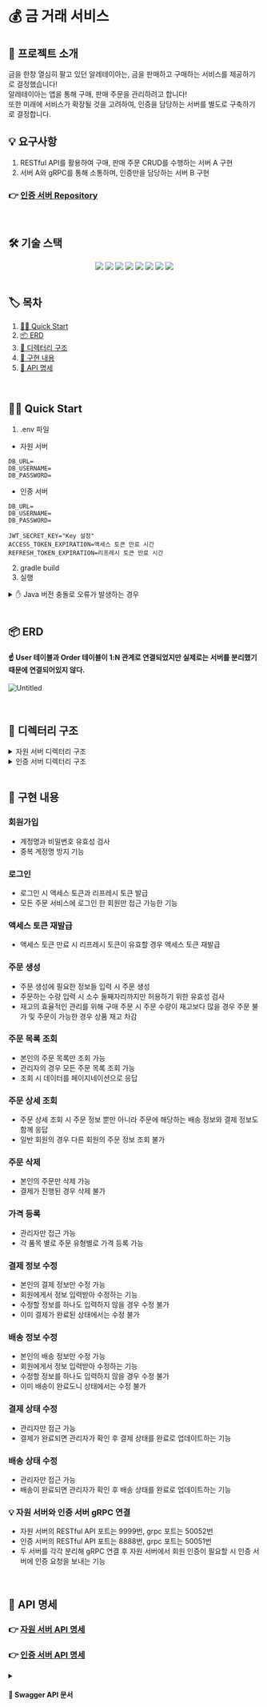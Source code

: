 # 💰 금 거래 서비스
## 💬 프로젝트 소개
금을 한창 열심히 팔고 있던 알레테이아는, 금을 판매하고 구매하는 서비스를 제공하기로 결정했습니다! </br>
알레테이아는 앱을 통해 구매, 판매 주문을 관리하려고 합니다! </br>
또한 미래에 서비스가 확장될 것을 고려하여, 인증을 담당하는 서버를 별도로 구축하기로 결정합니다.
</br>

## 💡 요구사항
1. RESTful API를 활용하여 구매, 판매 주문 CRUD를 수행하는 서버 A 구현
2. 서버 A와 gRPC를 통해 소통하며, 인증만을 담당하는 서버 B 구현

### 👉 [인증 서버 Repository](https://github.com/jw427/gold-transaction-auth)
</br>

## 🛠️ 기술 스택
<div align=center>
  <img src="https://img.shields.io/badge/java-007396?style=for-the-badge&logo=java&logoColor=white">
  <img src="https://img.shields.io/badge/spring-6DB33F?style=for-the-badge&logo=spring&logoColor=white">
  <img src="https://img.shields.io/badge/springboot-6DB33F?style=for-the-badge&logo=springboot&logoColor=white">
  <img src="https://img.shields.io/badge/springdatajpa-13C100?style=for-the-badge&logo=spring&logoColor=white">
  <img src="https://img.shields.io/badge/springsecurity-6DB33F?style=for-the-badge&logo=springsecurity&logoColor=white">
  <img src="https://img.shields.io/badge/gradle-02303A?style=for-the-badge&logo=gradle&logoColor=white">
  <img src="https://img.shields.io/badge/mariaDB-003545?style=for-the-badge&logo=mariaDB&logoColor=white">
  <img src="https://img.shields.io/badge/gRPC-4285F4?style=for-the-badge&logo=google&logoColor=white">
</div>
</br>

## 🏷️ 목차
1. [🏃‍♀️ Quick Start](#quick-start)
2. [📦 ERD](#erd)
3. [📁 디렉터리 구조](#디렉터리-구조)
4. [📑 구현 내용](#구현-내용)
5. [💌 API 명세](#api-명세)

</br>

## 🏃‍♀️ Quick Start <a id="quick-start"></a>
1. .env 파일
- 자원 서버
```
DB_URL=
DB_USERNAME=
DB_PASSWORD=
```
- 인증 서버
```
DB_URL=
DB_USERNAME=
DB_PASSWORD=

JWT_SECRET_KEY="Key 설정"
ACCESS_TOKEN_EXPIRATION=액세스 토큰 만료 시간
REFRESH_TOKEN_EXPIRATION=리프레시 토큰 만료 시간
```
2. gradle build
3. 실행
<details>
  <summary>✋ Java 버전 충돌로 오류가 발생하는 경우</summary>
  <div markdown="1">
    <ul>
      <div>현재 프로젝트는 Java 17 버전을 사용중입니다.</div>
      <div>따라서 버전이 다른 경우 17 버전 jdk 파일을 다운로드 후</div>
      <div>root 경로에 <code>gradle.properties</code> 파일을 생성해 아래와 같이 다운로드 받은 파일의 경로를 설정해주세요.</div>
      <div><code>org.gradle.java.home=C:/corretto-17.0.12</code></div>
    </ul>
  </div>
</details>
</br>

## 📦 ERD <a id="erd"></a>
#### ☝️ User 테이블과 Order 테이블이 1:N 관계로 연결되었지만 실제로는 서버를 분리했기 때문에 연결되어있지 않다.
![Untitled](https://github.com/user-attachments/assets/02381a86-c5b9-4c33-9015-5c6ce39bbf07)

</br>

## 📁 디렉터리 구조 <a id="디렉터리-구조"></a>
<details>
<summary>자원 서버 디렉터리 구조</summary>
<div markdown="1">

```
src
├─main
│  ├─java
│  │  └─com
│  │      └─wanted
│  │          └─gold
│  │              │  GoldApplication.java
│  │              │
│  │              ├─client
│  │              │  │  AuthGrpcClient.java
│  │              │  │
│  │              │  └─dto
│  │              │          UserResponseDto.java
│  │              │
│  │              ├─config
│  │              │      SwaggerConfig.java
│  │              │
│  │              ├─exception
│  │              │  │  BadRequestException.java
│  │              │  │  BaseException.java
│  │              │  │  ConflictException.java
│  │              │  │  ErrorCode.java
│  │              │  │  ErrorResponse.java
│  │              │  │  ForbiddenException.java
│  │              │  │  NotFoundException.java
│  │              │  │  UnauthorizedException.java
│  │              │  │
│  │              │  └─handler
│  │              │          GlobalExceptionHandler.java
│  │              │
│  │              ├─order
│  │              │  ├─controller
│  │              │  │      DeliveryController.java
│  │              │  │      OrderController.java
│  │              │  │      PaymentController.java
│  │              │  │
│  │              │  ├─domain
│  │              │  │      Delivery.java
│  │              │  │      DeliveryStatus.java
│  │              │  │      Order.java
│  │              │  │      OrderStatus.java
│  │              │  │      OrderType.java
│  │              │  │      Payment.java
│  │              │  │      PaymentStatus.java
│  │              │  │
│  │              │  ├─dto
│  │              │  │      CreateOrderRequestDto.java
│  │              │  │      DeliveryResponseDto.java
│  │              │  │      ModifyDeliveryRequestDto.java
│  │              │  │      ModifyPaymentRequestDto.java
│  │              │  │      OrderDetailResponseDto.java
│  │              │  │      OrderListPaginationResponseDto.java
│  │              │  │      OrderListResponseDto.java
│  │              │  │      PaymentResponseDto.java
│  │              │  │
│  │              │  ├─repository
│  │              │  │      DeliveryRepository.java
│  │              │  │      OrderRepository.java
│  │              │  │      PaymentRepository.java
│  │              │  │
│  │              │  └─service
│  │              │          DeliveryService.java
│  │              │          OrderService.java
│  │              │          OrderValidator.java
│  │              │          PaymentService.java
│  │              │
│  │              └─product
│  │                  ├─controller
│  │                  │      PriceController.java
│  │                  │
│  │                  ├─domain
│  │                  │      GoldType.java
│  │                  │      Price.java
│  │                  │      PriceType.java
│  │                  │      Product.java
│  │                  │
│  │                  ├─dto
│  │                  │      CreatePriceRequestDto.java
│  │                  │
│  │                  ├─repository
│  │                  │      PriceRepository.java
│  │                  │      ProductRepository.java
│  │                  │
│  │                  └─service
│  │                          PriceService.java
│  │
│  ├─proto
│  │      auth.proto
│  │
│  └─resources
│          application.yml
│
└─test
    └─java
        └─com
            └─wanted
                └─gold
                        GoldApplicationTests.java
```

</div>
</details>
<details>
<summary>인증 서버 디렉터리 구조</summary>
<div markdown="1">

```
src
├─main
│  ├─java
│  │  └─com
│  │      └─wanted
│  │          └─gold
│  │              │  GoldApplication.java
│  │              │
│  │              ├─config
│  │              │      SwaggerConfig.java
│  │              │
│  │              ├─exception
│  │              │  │  BadRequestException.java
│  │              │  │  BaseException.java
│  │              │  │  ConflictException.java
│  │              │  │  ErrorCode.java
│  │              │  │  ErrorResponse.java
│  │              │  │  NotFoundException.java
│  │              │  │  UnauthorizedException.java
│  │              │  │
│  │              │  └─handler
│  │              │          GlobalExceptionHandler.java
│  │              │
│  │              ├─server
│  │              │      AuthServer.java
│  │              │
│  │              └─user
│  │                  ├─config
│  │                  │      SecurityConfig.java
│  │                  │      TokenAuthenticationFilter.java
│  │                  │      TokenProvider.java
│  │                  │
│  │                  ├─controller
│  │                  │      TokenController.java
│  │                  │      UserController.java
│  │                  │
│  │                  ├─domain
│  │                  │      Role.java
│  │                  │      Token.java
│  │                  │      User.java
│  │                  │      UserDetail.java
│  │                  │
│  │                  ├─dto
│  │                  │      SignUpRequestDto.java
│  │                  │      SignUpResponseDto.java
│  │                  │      TokenRequestDto.java
│  │                  │      TokenResponseDto.java
│  │                  │      UserLoginRequestDto.java
│  │                  │      UserLoginResponseDto.java
│  │                  │
│  │                  ├─repository
│  │                  │      TokenRepository.java
│  │                  │      UserRepository.java
│  │                  │
│  │                  └─service
│  │                          AuthServiceGrpcImpl.java
│  │                          TokenService.java
│  │                          UserDetailService.java
│  │                          UserService.java
│  │                          UserValidator.java
│  │
│  ├─proto
│  │      auth.proto
│  │
│  └─resources
│          application.yml
│
└─test
    └─java
        └─com
            └─wanted
                └─gold
                        GoldApplicationTests.java
```

</div>
</details>

</br>

## 📑 구현 내용 <a id="구현-내용"></a>
### 회원가입
- 계정명과 비밀번호 유효성 검사
- 중복 계정명 방지 기능

### 로그인
- 로그인 시 액세스 토큰과 리프레시 토큰 발급
- 모든 주문 서비스에 로그인 한 회원만 접근 가능한 기능

### 액세스 토큰 재발급
- 액세스 토큰 만료 시 리프레시 토큰이 유효할 경우 액세스 토큰 재발급

### 주문 생성
- 주문 생성에 필요한 정보들 입력 시 주문 생성
- 주문하는 수량 입력 시 소수 둘째자리까지만 허용하기 위한 유효성 검사
- 재고의 효율적인 관리를 위해 구매 주문 시 주문 수량이 재고보다 많을 경우 주문 불가 및 주문이 가능한 경우 상품 재고 차감

### 주문 목록 조회
- 본인의 주문 목록만 조회 가능
- 관리자의 경우 모든 주문 목록 조회 가능
- 조회 시 데이터를 페이지네이션으로 응답

### 주문 상세 조회
- 주문 상세 조회 시 주문 정보 뿐만 아니라 주문에 해당하는 배송 정보와 결제 정보도 함께 응답
- 일반 회원의 경우 다른 회원의 주문 정보 조회 불가

### 주문 삭제
- 본인의 주문만 삭제 가능
- 결제가 진행된 경우 삭제 불가

### 가격 등록
- 관리자만 접근 가능
- 각 품목 별로 주문 유형별로 가격 등록 가능

### 결제 정보 수정
- 본인의 결제 정보만 수정 가능
- 회원에게서 정보 입력받아 수정하는 기능
- 수정할 정보를 하나도 입력하지 않을 경우 수정 불가
- 이미 결제가 완료된 상태에서는 수정 불가

### 배송 정보 수정
- 본인의 배송 정보만 수정 가능
- 회원에게서 정보 입력받아 수정하는 기능
- 수정할 정보를 하나도 입력하지 않을 경우 수정 불가
- 이미 배송이 완료도니 상태에서는 수정 불가

### 결제 상태 수정
- 관리자만 접근 가능
- 결제가 완료되면 관리자가 확인 후 결제 상태를 완료로 업데이트하는 기능

### 배송 상태 수정
- 관리자만 접근 가능
- 배송이 완료되면 관리자가 확인 후 배송 상태를 완료로 업데이트하는 기능

### 💡 자원 서버와 인증 서버 gRPC 연결
- 자원 서버의 RESTful API 포트는 9999번, grpc 포트는 50052번
- 인증 서버의 RESTful API 포트는 8888번, grpc 포트는 50051번
- 두 서버를 각각 분리해 gRPC 연결 후 자원 서버에서 회원 인증이 필요할 시 인증 서버에 인증 요청을 보내는 기능

</br>

## 💌 API 명세 <a id="api-명세"></a>
### 👉 [자원 서버 API 명세](https://documenter.getpostman.com/view/29531239/2sAXqmAQkQ)
### 👉 [인증 서버 API 명세](https://documenter.getpostman.com/view/29531239/2sAXqmA5Lp)
<details>
<summary>
  
#### 🔗 Swagger API 문서
  
</summary>
<div markdown="1">
<ul>
<div>
  
#### 서버 실행 후 접속 가능합니다.
  
</div>
<div>
  
  #### 👉 [자원 서버 Swagger API 문서](http://localhost:9999/swagger-ui/index.html#)
  
</div>
<div>
  
  #### 👉 [인증 서버 Swagger API 문서](http://localhost:8888/swagger-ui/index.html#)
  
</div>
</ul>
</div>
</details>
</br>
